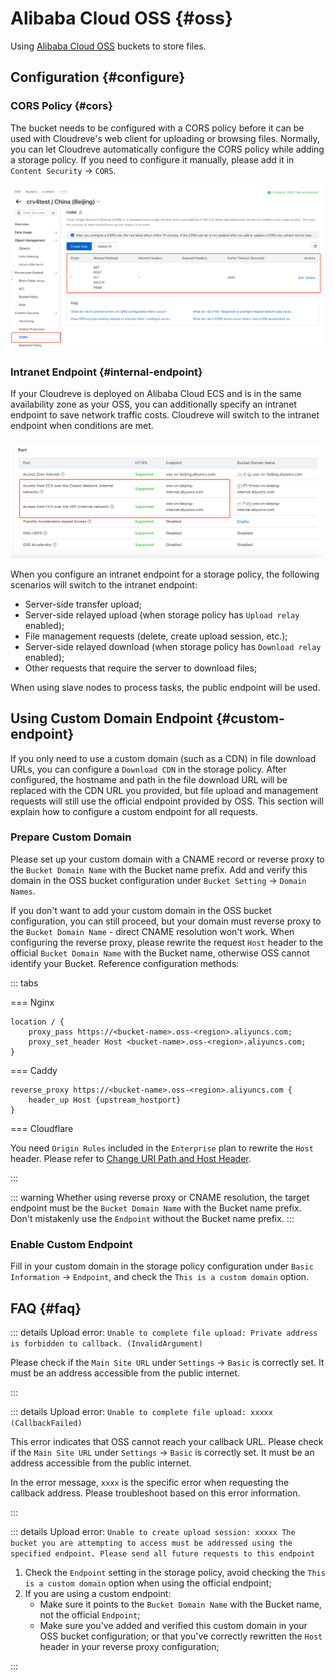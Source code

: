# Alibaba Cloud OSS {#oss}

Using [Alibaba Cloud OSS](https://www.alibabacloud.com/product/oss) buckets to store files.

## Configuration {#configure}

### CORS Policy {#cors}

The bucket needs to be configured with a CORS policy before it can be used with Cloudreve's web client for uploading or browsing files. Normally, you can let Cloudreve automatically configure the CORS policy while adding a storage policy. If you need to configure it manually, please add it in `Content Security` -> `CORS`.

![cors](./images/oss-cors.png)

### Intranet Endpoint {#internal-endpoint}

If your Cloudreve is deployed on Alibaba Cloud ECS and is in the same availability zone as your OSS, you can additionally specify an intranet endpoint to save network traffic costs. Cloudreve will switch to the intranet endpoint when conditions are met.

![internal-endpoint](./images/oss-internal-endpoint.png)

When you configure an intranet endpoint for a storage policy, the following scenarios will switch to the intranet endpoint:

- Server-side transfer upload;
- Server-side relayed upload (when storage policy has `Upload relay` enabled);
- File management requests (delete, create upload session, etc.);
- Server-side relayed download (when storage policy has `Download relay` enabled);
- Other requests that require the server to download files;

When using slave nodes to process tasks, the public endpoint will be used.

## Using Custom Domain Endpoint {#custom-endpoint}

If you only need to use a custom domain (such as a CDN) in file download URLs, you can configure a `Download CDN` in the storage policy. After configured, the hostname and path in the file download URL will be replaced with the CDN URL you provided, but file upload and management requests will still use the official endpoint provided by OSS. This section will explain how to configure a custom endpoint for all requests.

### Prepare Custom Domain

Please set up your custom domain with a CNAME record or reverse proxy to the `Bucket Domain Name` with the Bucket name prefix. Add and verify this domain in the OSS bucket configuration under `Bucket Setting` -> `Domain Names`.

If you don't want to add your custom domain in the OSS bucket configuration, you can still proceed, but your domain must reverse proxy to the `Bucket Domain Name` - direct CNAME resolution won't work. When configuring the reverse proxy, please rewrite the request `Host` header to the official `Bucket Domain Name` with the Bucket name, otherwise OSS cannot identify your Bucket. Reference configuration methods:

::: tabs

=== Nginx

```nginx
location / {
    proxy_pass https://<bucket-name>.oss-<region>.aliyuncs.com;
    proxy_set_header Host <bucket-name>.oss-<region>.aliyuncs.com;
}
```

=== Caddy

```
reverse_proxy https://<bucket-name>.oss-<region>.aliyuncs.com {
	header_up Host {upstream_hostport}
}
```

=== Cloudflare

You need `Origin Rules` included in the `Enterprise` plan to rewrite the `Host` header. Please refer to [Change URI Path and Host Header](https://developers.cloudflare.com/rules/origin-rules/examples/change-uri-path-and-host-header/).

:::

::: warning
Whether using reverse proxy or CNAME resolution, the target endpoint must be the `Bucket Domain Name` with the Bucket name prefix. Don't mistakenly use the `Endpoint` without the Bucket name prefix.
:::

### Enable Custom Endpoint

Fill in your custom domain in the storage policy configuration under `Basic Information` -> `Endpoint`, and check the `This is a custom domain` option.

## FAQ {#faq}

::: details Upload error: `Unable to complete file upload: Private address is forbidden to callback. (InvalidArgument)`

Please check if the `Main Site URL` under `Settings` -> `Basic` is correctly set. It must be an address accessible from the public internet.

:::

::: details Upload error: `Unable to complete file upload: xxxxx (CallbackFailed)`

This error indicates that OSS cannot reach your callback URL. Please check if the `Main Site URL` under `Settings` -> `Basic` is correctly set. It must be an address accessible from the public internet.

In the error message, `xxxx` is the specific error when requesting the callback address. Please troubleshoot based on this error information.

:::

::: details Upload error: `Unable to create upload session: xxxxx The bucket you are attempting to access must be addressed using the specified endpoint. Please send all future requests to this endpoint`

1. Check the `Endpoint` setting in the storage policy, avoid checking the `This is a custom domain` option when using the official endpoint;
2. If you are using a custom endpoint:
   - Make sure it points to the `Bucket Domain Name` with the Bucket name, not the official `Endpoint`;
   - Make sure you've added and verified this custom domain in your OSS bucket configuration; or that you've correctly rewritten the `Host` header in your reverse proxy configuration;

:::
